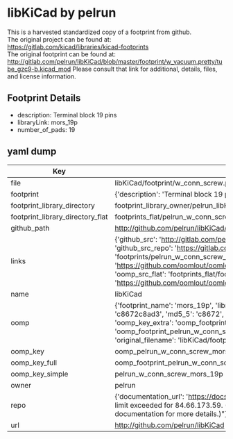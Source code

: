 # libKiCad by pelrun  
This is a harvested standardized copy of a footprint from github.  
The original project can be found at:  
https://gitlab.com/kicad/libraries/kicad-footprints  
The original footprint can be found at:
http://gitlab.com/pelrun/libKiCad/blob/master/footprint/w_vacuum.pretty/tube_gzc9-b.kicad_mod
Please consult that link for additional, details, files, and license information.  
## Footprint Details
* description: Terminal block 19 pins  
* libraryLink: mors_19p  
* number_of_pads: 19  
## yaml dump  
| Key | Value |  
| --- | --- |  
| file | libKiCad/footprint/w_conn_screw.pretty/mors_19p.kicad_mod |  
| footprint | {'description': 'Terminal block 19 pins', 'libraryLink': 'mors_19p', 'number_of_pads': 19} |  
| footprint_library_directory | footprint_library_owner/pelrun_libKiCad |  
| footprint_library_directory_flat | footprints_flat/pelrun_w_conn_screw_mors_19p/working |  
| github_path | http://github.com/pelrun/libKiCad/blob/master/footprint/w_conn_screw.pretty/mors_19p.kicad_mod |  
| links | {'github_src': 'http://gitlab.com/pelrun/libKiCad/blob/master/footprint/w_vacuum.pretty/tube_gzc9-b.kicad_mod', 'github_src_repo': 'https://gitlab.com/kicad/libraries/kicad-footprints', 'oomp_bot': 'footprints/pelrun_w_conn_screw_mors_19p/working', 'oomp_bot_github': 'https://github.com/oomlout/oomlout_oomp_footprint_bot/tree/main/footprints/pelrun_w_conn_screw_mors_19p/working', 'oomp_src_flat': 'footprints_flat/footprints_flat/pelrun_w_conn_screw_mors_19p/working', 'oomp_src_flat_github': 'https://github.com/oomlout/oomlout_oomp_footprint_src/tree/main/footprints_flat/pelrun_w_conn_screw_mors_19p/working'} |  
| name | libKiCad |  
| oomp | {'footprint_name': 'mors_19p', 'library_name': 'w_conn_screw', 'md5': 'c8672c8ad36a100dd39743625c590f0b', 'md5_10': 'c8672c8ad3', 'md5_5': 'c8672', 'md5_6': 'c8672c', 'oomp_key': 'oomp_pelrun_w_conn_screw_mors_19p', 'oomp_key_extra': 'oomp_footprint_pelrun_w_conn_screw_mors_19p', 'oomp_key_full': 'oomp_footprint_pelrun_w_conn_screw_mors_19p_c8672c', 'oomp_key_simple': 'pelrun_w_conn_screw_mors_19p', 'original_filename': 'libKiCad/footprint/w_conn_screw.pretty/mors_19p.kicad_mod', 'owner_name': 'pelrun'} |  
| oomp_key | oomp_pelrun_w_conn_screw_mors_19p |  
| oomp_key_full | oomp_footprint_pelrun_w_conn_screw_mors_19p |  
| oomp_key_simple | pelrun_w_conn_screw_mors_19p |  
| owner | pelrun |  
| repo | {'documentation_url': 'https://docs.github.com/rest/overview/resources-in-the-rest-api#rate-limiting', 'message': "API rate limit exceeded for 84.66.173.59. (But here's the good news: Authenticated requests get a higher rate limit. Check out the documentation for more details.)"} |  
| url | http://github.com/pelrun/libKiCad |  

